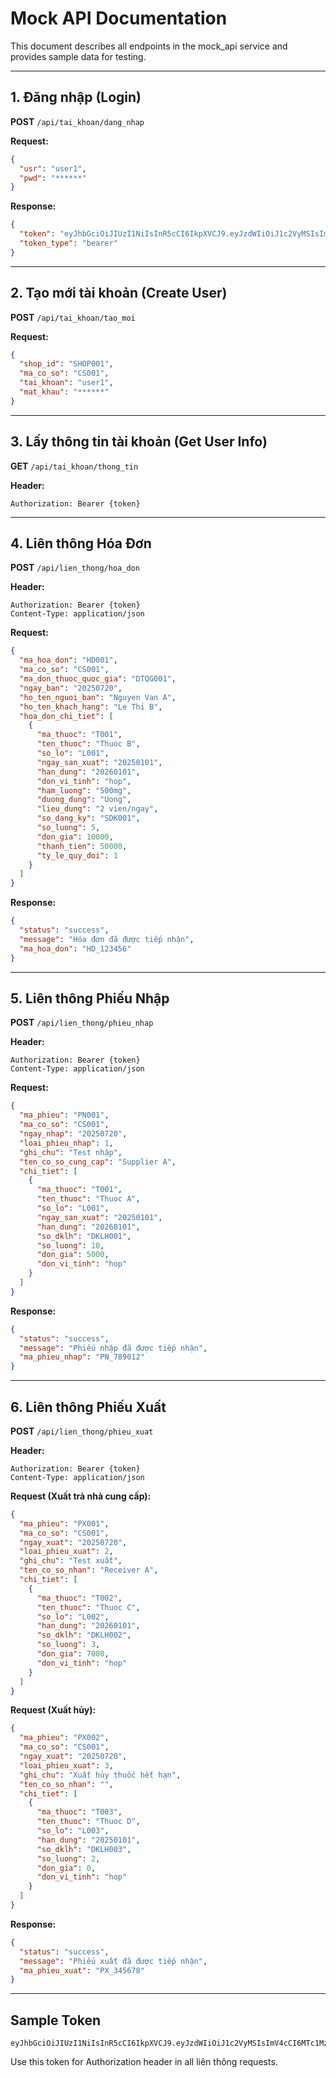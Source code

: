 # Mock API Documentation

This document describes all endpoints in the mock_api service and provides sample data for testing.

---

## 1. Đăng nhập (Login)

**POST** `/api/tai_khoan/dang_nhap`

**Request:**
```json
{
  "usr": "user1",
  "pwd": "******"
}
```

**Response:**
```json
{
  "token": "eyJhbGciOiJIUzI1NiIsInR5cCI6IkpXVCJ9.eyJzdWIiOiJ1c2VyMSIsImV4cCI6MTc1MzAzMTc0MX0.4vE7403AAB6HkS719Fx5abnssdjADSY3PEQj5QN5o4A",
  "token_type": "bearer"
}
```

---

## 2. Tạo mới tài khoản (Create User)

**POST** `/api/tai_khoan/tao_moi`

**Request:**
```json
{
  "shop_id": "SHOP001",
  "ma_co_so": "CS001",
  "tai_khoan": "user1",
  "mat_khau": "******"
}
```

---

## 3. Lấy thông tin tài khoản (Get User Info)

**GET** `/api/tai_khoan/thong_tin`

**Header:**
```
Authorization: Bearer {token}
```

---

## 4. Liên thông Hóa Đơn

**POST** `/api/lien_thong/hoa_don`

**Header:**
```
Authorization: Bearer {token}
Content-Type: application/json
```

**Request:**
```json
{
  "ma_hoa_don": "HD001",
  "ma_co_so": "CS001",
  "ma_don_thuoc_quoc_gia": "DTQG001",
  "ngay_ban": "20250720",
  "ho_ten_nguoi_ban": "Nguyen Van A",
  "ho_ten_khach_hang": "Le Thi B",
  "hoa_don_chi_tiet": [
    {
      "ma_thuoc": "T001",
      "ten_thuoc": "Thuoc B",
      "so_lo": "L001",
      "ngay_san_xuat": "20250101",
      "han_dung": "20260101",
      "don_vi_tinh": "hop",
      "ham_luong": "500mg",
      "duong_dung": "Uong",
      "lieu_dung": "2 vien/ngay",
      "so_dang_ky": "SDK001",
      "so_luong": 5,
      "don_gia": 10000,
      "thanh_tien": 50000,
      "ty_le_quy_doi": 1
    }
  ]
}
```

**Response:**
```json
{
  "status": "success",
  "message": "Hóa đơn đã được tiếp nhận",
  "ma_hoa_don": "HD_123456"
}
```

---

## 5. Liên thông Phiếu Nhập

**POST** `/api/lien_thong/phieu_nhap`

**Header:**
```
Authorization: Bearer {token}
Content-Type: application/json
```

**Request:**
```json
{
  "ma_phieu": "PN001",
  "ma_co_so": "CS001",
  "ngay_nhap": "20250720",
  "loai_phieu_nhap": 1,
  "ghi_chu": "Test nhập",
  "ten_co_so_cung_cap": "Supplier A",
  "chi_tiet": [
    {
      "ma_thuoc": "T001",
      "ten_thuoc": "Thuoc A",
      "so_lo": "L001",
      "ngay_san_xuat": "20250101",
      "han_dung": "20260101",
      "so_dklh": "DKLH001",
      "so_luong": 10,
      "don_gia": 5000,
      "don_vi_tinh": "hop"
    }
  ]
}
```

**Response:**
```json
{
  "status": "success",
  "message": "Phiếu nhập đã được tiếp nhận",
  "ma_phieu_nhap": "PN_789012"
}
```

---

## 6. Liên thông Phiếu Xuất

**POST** `/api/lien_thong/phieu_xuat`

**Header:**
```
Authorization: Bearer {token}
Content-Type: application/json
```

**Request (Xuất trả nhà cung cấp):**
```json
{
  "ma_phieu": "PX001",
  "ma_co_so": "CS001",
  "ngay_xuat": "20250720",
  "loai_phieu_xuat": 2,
  "ghi_chu": "Test xuất",
  "ten_co_so_nhan": "Receiver A",
  "chi_tiet": [
    {
      "ma_thuoc": "T002",
      "ten_thuoc": "Thuoc C",
      "so_lo": "L002",
      "han_dung": "20260101",
      "so_dklh": "DKLH002",
      "so_luong": 3,
      "don_gia": 7000,
      "don_vi_tinh": "hop"
    }
  ]
}
```

**Request (Xuất hủy):**
```json
{
  "ma_phieu": "PX002",
  "ma_co_so": "CS001",
  "ngay_xuat": "20250720",
  "loai_phieu_xuat": 3,
  "ghi_chu": "Xuất hủy thuốc hết hạn",
  "ten_co_so_nhan": "",
  "chi_tiet": [
    {
      "ma_thuoc": "T003",
      "ten_thuoc": "Thuoc D",
      "so_lo": "L003",
      "han_dung": "20250101",
      "so_dklh": "DKLH003",
      "so_luong": 2,
      "don_gia": 0,
      "don_vi_tinh": "hop"
    }
  ]
}
```

**Response:**
```json
{
  "status": "success",
  "message": "Phiếu xuất đã được tiếp nhận",
  "ma_phieu_xuat": "PX_345678"
}
```

---

## Sample Token

```
eyJhbGciOiJIUzI1NiIsInR5cCI6IkpXVCJ9.eyJzdWIiOiJ1c2VyMSIsImV4cCI6MTc1MzAzMTc0MX0.4vE7403AAB6HkS719Fx5abnssdjADSY3PEQj5QN5o4A
```

Use this token for Authorization header in all liên thông requests.
